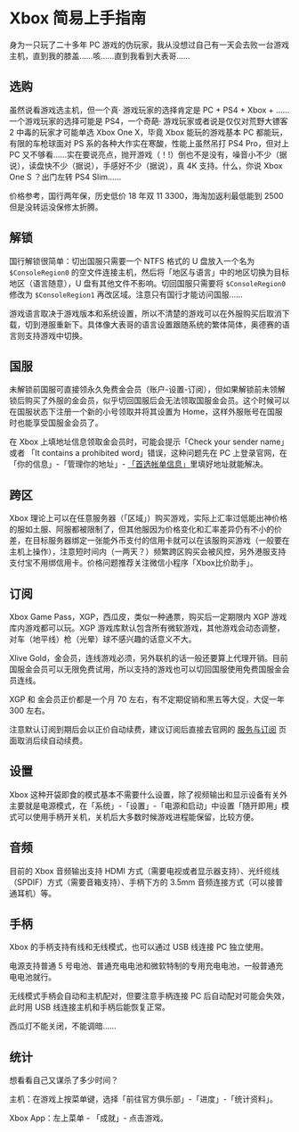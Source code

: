 # Xbox 简易上手指南

身为一只玩了二十多年 PC 游戏的伪玩家，我从没想过自己有一天会去败一台游戏主机，直到我的膝盖……咳……直到我看到大表哥……

## 选购

虽然说看游戏选主机，但一个真· 游戏玩家的选择肯定是 PC + PS4 + Xbox + ……一个游戏玩家的选择可能是 PS4，一个奇葩· 游戏玩家或者说是仅仅对荒野大镖客 2 中毒的玩家才可能单选 Xbox One X，毕竟 Xbox 能玩的游戏基本 PC 都能玩，有限的车枪球面对 PS 系的各种大作实在寒酸，性能上虽然吊打 PS4 Pro，但对上 PC 又不够看……实在要说亮点，抛开游戏（！!）倒也不是没有，噪音小不少（据说），读盘快不少（据说），手感好不少（据说），真 4K 支持。什么，你说 Xbox One S ？出门左转 PS4 Slim……

价格参考，国行两年保，历史低价 18 年双 11 3300，海淘加返利最低能到 2500 但是没转运没保修太折腾。

## 解锁

国行解锁很简单：切出国服只需要一个 NTFS 格式的 U 盘放入一个名为  ```$ConsoleRegion0``` 的空文件连接主机，然后将「地区与语言」中的地区切换为目标地区（语言随意），U 盘有其他文件不影响。切回国服只需要将 ```$ConsoleRegion0``` 修改为 ```$ConsoleRegion1``` 再改区域。注意只有国行才能访问国服……

游戏语言取决于游戏版本和系统设置，所以不清楚的游戏可以在外服购买后取消下载，切到港服重新下。具体像大表哥的语言设置跟随系统的繁体简体，奥德赛的语言则支持游戏中切换。

## 国服

未解锁前国服可直接领永久免费金会员（账户-设置-订阅），但如果解锁前未领解锁后购买了外服的金会员，似乎切回国服后会无法领取国服金会员。这个时候可以在国服状态下注册一个新的小号领取并将其设置为 Home，这样外服账号在国服时也能享受国服金会员了。

在 Xbox 上填地址信息领取金会员时，可能会提示「Check your sender name」或者 「It contains a prohibited word」错误，这种问题先在 PC 上登录官网，在 「你的信息」-「管理你的地址」- [「首选帐单信息」](https://account.microsoft.com/billing/addresses?fref=profile.banner.address#/)里填好地址就能解决。

## 跨区

Xbox 理论上可以在任意服务器（「区域」）购买游戏，实际上汇率过低能出神价格的服如土服、阿服都被限制了，但其他服因为价格变化和汇率差异仍有不小的价差，在目标服务器绑定一张能外币支付的信用卡就可以在该服购买游戏（一般要在主机上操作），注意短时间内（一两天？）频繁跨区购买会被风控，另外港服支持支付宝不用绑信用卡。价格问题推荐关注微信小程序「Xbox比价助手」。

## 订阅

Xbox Game Pass，XGP，西瓜皮，类似一种通票，购买后一定期限内 XGP 游戏库内游戏都可以玩。XGP 游戏库默认包含所有微软游戏，其他游戏会动态调整，对车（地平线）枪（光晕）球不感兴趣的话意义不大。

Xlive Gold，金会员，连线游戏必须，另外联机的话一般还要算上代理开销。目前国服金会员可以无限免费试用，所以支持的游戏也可以切回国服使用免费国服金会员连线。

XGP 和 金会员正价都是一个月 70 左右，有不定期促销和黑五等大促，大促一年 300 左右。

注意默认订阅到期后会以正价自动续费，建议订阅后直接去官网的 [服务与订阅](https://account.microsoft.com/services/) 页面取消后续自动续费。

## 设置

Xbox 这种开袋即食的模式基本不需要什么设置，除了视频输出和显示设备有关外主要就是电源模式，在「系统」-「设置」-「电源和启动」中设置「随开即用」模式可以使用手柄开关机，关机后大多数时候游戏进程能保留，比较方便。

## 音频

目前的 Xbox 音频输出支持 HDMI 方式（需要电视或者显示器支持）、光纤缆线 （SPDIF）方式（需要音箱支持）、手柄下方的 3.5mm 音频连接方式（可以接普通耳机）等。

## 手柄

Xbox 的手柄支持有线和无线模式，也可以通过 USB 线连接 PC 独立使用。

电源支持普通 5 号电池、普通充电电池和微软特制的专用充电电池，一般普通充电电池就行。

无线模式手柄会自动和主机配对，但要注意手柄连接 PC 后自动配对可能会失效，此时用 USB 线连接主机和手柄后能恢复正常。

西瓜灯不能关闭，不能调暗……

## 统计

想看看自己又谋杀了多少时间？

主机：在游戏上按菜单键，选择「前往官方俱乐部」-「进度」-「统计资料」。

Xbox App：左上菜单 - 「成就」- 点击游戏。